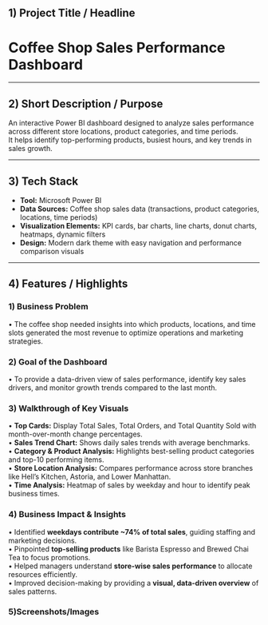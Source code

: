 
## 1) Project Title / Headline
# **Coffee Shop Sales Performance Dashboard**

---

## 2) Short Description / Purpose
An interactive Power BI dashboard designed to analyze sales performance across different store locations, product categories, and time periods.  
It helps identify top-performing products, busiest hours, and key trends in sales growth.

---

## 3) Tech Stack
- **Tool:** Microsoft Power BI  
- **Data Sources:** Coffee shop sales data (transactions, product categories, locations, time periods)  
- **Visualization Elements:** KPI cards, bar charts, line charts, donut charts, heatmaps, dynamic filters  
- **Design:** Modern dark theme with easy navigation and performance comparison visuals  

---

##  4) Features / Highlights

### 1) Business Problem
• The coffee shop needed insights into which products, locations, and time slots generated the most revenue to optimize operations and marketing strategies.  

### 2) Goal of the Dashboard
• To provide a data-driven view of sales performance, identify key sales drivers, and monitor growth trends compared to the last month.  

###  3) Walkthrough of Key Visuals
• **Top Cards:** Display Total Sales, Total Orders, and Total Quantity Sold with month-over-month change percentages.  
• **Sales Trend Chart:** Shows daily sales trends with average benchmarks.  
• **Category & Product Analysis:** Highlights best-selling product categories and top-10 performing items.  
• **Store Location Analysis:** Compares performance across store branches like Hell’s Kitchen, Astoria, and Lower Manhattan.  
• **Time Analysis:** Heatmap of sales by weekday and hour to identify peak business times.  

###  4) Business Impact & Insights
• Identified **weekdays contribute ~74% of total sales**, guiding staffing and marketing decisions.  
• Pinpointed **top-selling products** like Barista Espresso and Brewed Chai Tea to focus promotions.  
• Helped managers understand **store-wise sales performance** to allocate resources efficiently.  
• Improved decision-making by providing a **visual, data-driven overview** of sales patterns.

###  5)Screenshots/Images
 
